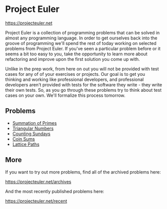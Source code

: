 # Project Euler

https://projecteuler.net

Project Euler is a collection of programming problems that can be solved in almost any programming language. In order to get ourselves back into the groove of programming we'll spend the rest of today working on selected problems from Project Euler. If you've seen a particular problem before or it seems a bit too easy to you, take the opportunity to learn more about refactoring and improve upon the first solution you come up with.

Unlike in the prep work, from here on out you will not be provided with test cases for any of of your exercises or projects. Our goal is to get you thinking and working like professional developers, and professional developers aren't provided with tests for the software they write - they write their own tests. So, as you go through these problems try to think about test cases on your own. We'll formalize this process tomorrow.

## Problems

- [Summation of Primes](https://projecteuler.net/problem=10)
- [Triangular Numbers](https://projecteuler.net/problem=12)
- [Counting Sundays](https://projecteuler.net/problem=19)
- [Coin Sums](https://projecteuler.net/problem=31)
- [Lattice Paths](https://projecteuler.net/problem=15)

## More

If you want to try out more problems, find all of the archived problems here:

https://projecteuler.net/archives

And the most recently published problems here:

https://projecteuler.net/recent
